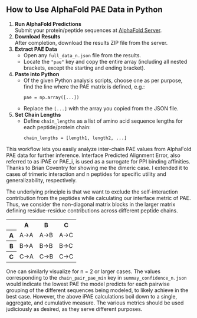 <h2>How to Use AlphaFold PAE Data in Python</h2>
<ol>
  <li>
    <strong>Run AlphaFold Predictions</strong><br>
    Submit your protein/peptide sequences at <a href="https://alphafoldserver.com" target="_blank">AlphaFold Server</a>.
  </li>
  <li>
    <strong>Download Results</strong><br>
    After completion, download the results ZIP file from the server.
  </li>
  <li>
    <strong>Extract PAE Data</strong><br>
    <ul>
      <li>Open any <code>full_data_n.json</code> file from the results.</li>
      <li>Locate the <code>"pae"</code> key and copy the entire array (including all nested brackets, except the starting and ending bracket).</li>
    </ul>
  </li>
  <li>
    <strong>Paste into Python</strong><br>
    <ul>
      <li>Of the given Python analysis scripts, choose one as per purpose, find the line where the PAE matrix is defined, e.g.:
        <pre><code>pae = np.array([...])</code></pre>
      </li>
      <li>Replace the <code>[...]</code> with the array you copied from the JSON file.</li>
    </ul>
  </li>
  <li>
    <strong>Set Chain Lengths</strong><br>
    <ul>
      <li>Define <code>chain_lengths</code> as a list of amino acid sequence lengths for each peptide/protein chain:
        <pre><code>chain_lengths = [length1, length2, ...]</code></pre>
      </li>
    </ul>
  </li>
</ol>
<p>
  This workflow lets you easily analyze inter-chain PAE values from AlphaFold PAE data for further inference. Interface Predicted Alignment Error, also referred to as iPAE or PAE_i, is used as a surrogate for PPI binding affinities. Thanks to Brian Coventry for showing me the dimeric case. I extended it to cases of trimeric interaction and n peptides for specific utility and generalizability, respectively.
</p>
<p>
The underlying principle is that we want to exclude the self-interaction contribution from the peptides while calculating our interface metric of PAE. Thus, we consider the non-diagonal matrix blocks in the larger matrix defining residue-residue contributions across different peptide chains.

<center>
  <table>
    <tr>
      <th></th>
      <th>A</th>
      <th>B</th>
      <th>C</th>
    </tr>
    <tr>
      <th>A</th>
      <td>A→A</td>
      <td>A→B</td>
      <td>A→C</td>
    </tr>
    <tr>
      <th>B</th>
      <td>B→A</td>
      <td>B→B</td>
      <td>B→C</td>
    </tr>
    <tr>
      <th>C</th>
      <td>C→A</td>
      <td>C→B</td>
      <td>C→C</td>
    </tr>
  </table>
</center>
One can similarly visualize for n = 2 or larger cases. The values corresponding to the <code>chain_pair_pae_min</code> key in <code>summay_confidence_n.json</code> would indicate the lowest PAE the model predicts for each pairwise grouping of the different sequences being modeled, to likely achieve in the best case. However, the above iPAE calculations boil down to a single, aggregate, and cumulative measure. The various metrics should be used judiciously as desired, as they serve different purposes.
</p>
